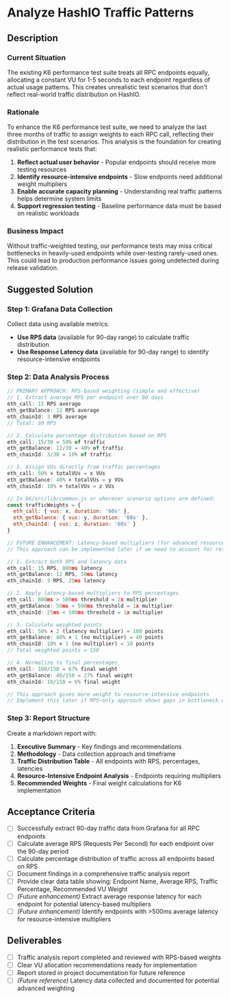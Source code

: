 # Analyze HashIO Traffic Patterns

## Description

### Current Situation

The existing K6 performance test suite treats all RPC endpoints equally, allocating a constant VU for 1-5 seconds to each endpoint regardless of actual usage patterns. This creates unrealistic test scenarios that don't reflect real-world traffic distribution on HashIO.

### Rationale

To enhance the K6 performance test suite, we need to analyze the last three months of traffic to assign weights to each RPC call, reflecting their distribution in the test scenarios. This analysis is the foundation for creating realistic performance tests that:

1. **Reflect actual user behavior** - Popular endpoints should receive more testing resources
2. **Identify resource-intensive endpoints** - Slow endpoints need additional weight multipliers
3. **Enable accurate capacity planning** - Understanding real traffic patterns helps determine system limits
4. **Support regression testing** - Baseline performance data must be based on realistic workloads

### Business Impact

Without traffic-weighted testing, our performance tests may miss critical bottlenecks in heavily-used endpoints while over-testing rarely-used ones. This could lead to production performance issues going undetected during release validation.

## Suggested Solution

### Step 1: Grafana Data Collection

Collect data using available metrics:

- **Use RPS data** (available for 90-day range) to calculate traffic distribution
- **Use Response Latency data** (available for 90-day range) to identify resource-intensive endpoints

### Step 2: Data Analysis Process

```javascript
// PRIMARY APPROACH: RPS-based weighting (simple and effective)
// 1. Extract average RPS per endpoint over 90 days
eth_call: 15 RPS average
eth_getBalance: 12 RPS average
eth_chainId: 3 RPS average
// Total: 30 RPS

// 2. Calculate percentage distribution based on RPS
eth_call: 15/30 = 50% of traffic
eth_getBalance: 12/30 = 40% of traffic
eth_chainId: 3/30 = 10% of traffic

// 3. Assign VUs directly from traffic percentages
eth_call: 50% × totalVUs = x VUs
eth_getBalance: 40% × totalVUs = y VUs
eth_chainId: 10% × totalVUs = z VUs

// In k6/src/lib/common.js or wherever scenario options are defined:
const trafficWeights = {
  eth_call: { vus: x, duration: '60s' },
  eth_getBalance: { vus: y, duration: '60s' },
  eth_chainId: { vus: z, duration: '60s' }
}
```

```javascript
// FUTURE ENHANCEMENT: Latency-based multipliers (for advanced resource weighting)
// This approach can be implemented later if we need to account for resource-intensive endpoints

// 1. Extract both RPS and latency data
eth_call: 15 RPS, 800ms latency
eth_getBalance: 12 RPS, 50ms latency
eth_chainId: 3 RPS, 25ms latency

// 2. Apply latency-based multipliers to RPS percentages
eth_call: 800ms > 500ms threshold = 2x multiplier
eth_getBalance: 50ms < 500ms threshold = 1x multiplier
eth_chainId: 25ms < 500ms threshold = 1x multiplier

// 3. Calculate weighted points
eth_call: 50% × 2 (latency multiplier) = 100 points
eth_getBalance: 40% × 1 (no multiplier) = 40 points
eth_chainId: 10% × 1 (no multiplier) = 10 points
// Total weighted points = 150

// 4. Normalize to final percentages
eth_call: 100/150 = 67% final weight
eth_getBalance: 40/150 = 27% final weight
eth_chainId: 10/150 = 6% final weight

// This approach gives more weight to resource-intensive endpoints
// Implement this later if RPS-only approach shows gaps in bottleneck detection
```

### Step 3: Report Structure

Create a markdown report with:

1. **Executive Summary** - Key findings and recommendations
2. **Methodology** - Data collection approach and timeframe
3. **Traffic Distribution Table** - All endpoints with RPS, percentages, latencies
4. **Resource-Intensive Endpoint Analysis** - Endpoints requiring multipliers
5. **Recommended Weights** - Final weight calculations for K6 implementation

## Acceptance Criteria

- [ ] Successfully extract 90-day traffic data from Grafana for all RPC endpoints
- [ ] Calculate average RPS (Requests Per Second) for each endpoint over the 90-day period
- [ ] Calculate percentage distribution of traffic across all endpoints based on RPS
- [ ] Document findings in a comprehensive traffic analysis report
- [ ] Provide clear data table showing: Endpoint Name, Average RPS, Traffic Percentage, Recommended VU Weight
- [ ] _(Future enhancement)_ Extract average response latency for each endpoint for potential latency-based multipliers
- [ ] _(Future enhancement)_ Identify endpoints with >500ms average latency for resource-intensive multipliers

## Deliverables

- [ ] Traffic analysis report completed and reviewed with RPS-based weights
- [ ] Clear VU allocation recommendations ready for implementation
- [ ] Report stored in project documentation for future reference
- [ ] _(Future reference)_ Latency data collected and documented for potential advanced weighting
